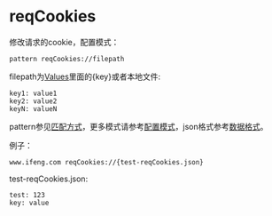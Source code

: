 # reqCookies
修改请求的cookie，配置模式：

	pattern reqCookies://filepath
	
filepath为[Values](http://local.whistlejs.com/#values)里面的{key}或者本地文件:

	key1: value1
	key2: value2
	keyN: valueN

pattern参见[匹配方式](../pattern.html)，更多模式请参考[配置模式](../mode.html)，json格式参考[数据格式](../data.html)。

例子：

	www.ifeng.com reqCookies://{test-reqCookies.json}
	

test-reqCookies.json:

	test: 123
	key: value
	
